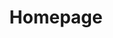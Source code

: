 ---
layout: base__homepage
title: Homepage
permalink: /
regenerate: true
theme: theme-home

hero_header: Workskil Australia is a leader in the provision of quality services.
hero_body: We are a not-for-profit and charitable organisation committed to transforming people's lives through employment, health, indigenous and disability services. We care about our clients, employers and staff.
---